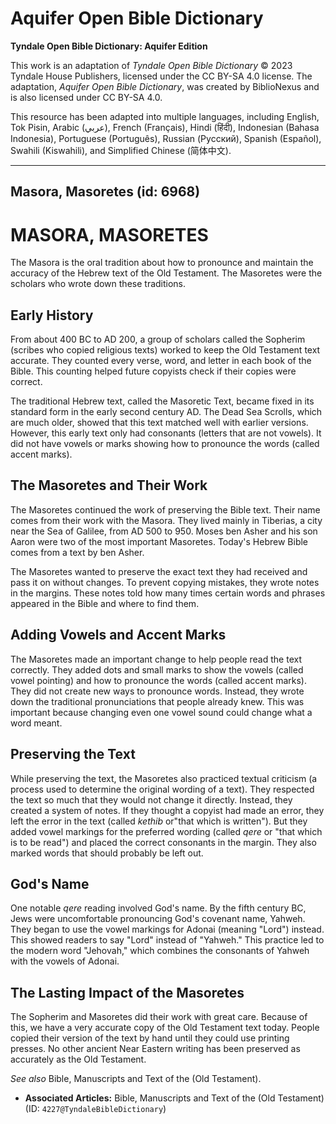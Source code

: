 # Aquifer Open Bible Dictionary

**Tyndale Open Bible Dictionary: Aquifer Edition**

This work is an adaptation of *Tyndale Open Bible Dictionary* © 2023 Tyndale House Publishers, licensed under the CC BY\-SA 4\.0 license. The adaptation, *Aquifer Open Bible Dictionary*, was created by BiblioNexus and is also licensed under CC BY\-SA 4\.0\.

This resource has been adapted into multiple languages, including English, Tok Pisin, Arabic (عربي), French (Français), Hindi (हिंदी), Indonesian (Bahasa Indonesia), Portuguese (Português), Russian (Русский), Spanish (Español), Swahili (Kiswahili), and Simplified Chinese (简体中文).



--------------------------------

## Masora, Masoretes (id: 6968)

MASORA, MASORETES
=================

The Masora is the oral tradition about how to pronounce and maintain the accuracy of the Hebrew text of the Old Testament. The Masoretes were the scholars who wrote down these traditions.

Early History
-------------

From about 400 BC to AD 200, a group of scholars called the Sopherim (scribes who copied religious texts) worked to keep the Old Testament text accurate. They counted every verse, word, and letter in each book of the Bible. This counting helped future copyists check if their copies were correct.

The traditional Hebrew text, called the Masoretic Text, became fixed in its standard form in the early second century AD. The Dead Sea Scrolls, which are much older, showed that this text matched well with earlier versions. However, this early text only had consonants (letters that are not vowels). It did not have vowels or marks showing how to pronounce the words (called accent marks).

The Masoretes and Their Work
----------------------------

The Masoretes continued the work of preserving the Bible text. Their name comes from their work with the Masora. They lived mainly in Tiberias, a city near the Sea of Galilee, from AD 500 to 950\. Moses ben Asher and his son Aaron were two of the most important Masoretes. Today's Hebrew Bible comes from a text by ben Asher.

The Masoretes wanted to preserve the exact text they had received and pass it on without changes. To prevent copying mistakes, they wrote notes in the margins. These notes told how many times certain words and phrases appeared in the Bible and where to find them.

Adding Vowels and Accent Marks
------------------------------

The Masoretes made an important change to help people read the text correctly. They added dots and small marks to show the vowels (called vowel pointing) and how to pronounce the words (called accent marks). They did not create new ways to pronounce words. Instead, they wrote down the traditional pronunciations that people already knew. This was important because changing even one vowel sound could change what a word meant.

Preserving the Text
-------------------

While preserving the text, the Masoretes also practiced textual criticism (a process used to determine the original wording of a text). They respected the text so much that they would not change it directly. Instead, they created a system of notes. If they thought a copyist had made an error, they left the error in the text (called *kethib* or"that which is written"). But they added vowel markings for the preferred wording (called *qere* or "that which is to be read") and placed the correct consonants in the margin. They also marked words that should probably be left out.

God's Name
----------

One notable *qere* reading involved God's name. By the fifth century BC, Jews were uncomfortable pronouncing God's covenant name, Yahweh. They began to use the vowel markings for Adonai (meaning "Lord") instead. This showed readers to say "Lord" instead of "Yahweh." This practice led to the modern word "Jehovah," which combines the consonants of Yahweh with the vowels of Adonai.

The Lasting Impact of the Masoretes
-----------------------------------

The Sopherim and Masoretes did their work with great care. Because of this, we have a very accurate copy of the Old Testament text today. People copied their version of the text by hand until they could use printing presses. No other ancient Near Eastern writing has been preserved as accurately as the Old Testament.

*See also* Bible, Manuscripts and Text of the (Old Testament).

* **Associated Articles:** Bible, Manuscripts and Text of the (Old Testament) (ID: `4227@TyndaleBibleDictionary`)

